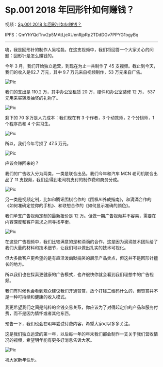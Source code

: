 # Sp.001 2018 年回形针如何赚钱？

视频：[Sp.001 2018 年回形针如何赚钱？](http://dweb.link/ipfs/QmcpCpJ48PRTNaKuztBDBva82NUP7YmK6cBM3iAvRDAWTZ/Sp.001%202018%20%E5%B9%B4%E5%9B%9E%E5%BD%A2%E9%92%88%E5%A6%82%E4%BD%95%E8%B5%9A%E9%92%B1%EF%BC%9F.mp4)

IPFS：QmYhYQdTnv2p5MAtLjeXUenRjpRp2TDdDGv7PPYG1bgyBq

---

嗨，我是回形针的制作人吴松磊。在这支视频中，我们将回答一个大家关心的问题：回形针是怎么赚钱的。

今年 3 月，我们开始独立运营，到现在为止一共制作了 45 支视频。截止到今天，我们的收入是62.7 万元，其中 9.7 万元来自视频制作，53 万元来自广告。

![Pic](https://cdn.jsdelivr.net/gh/ipaperclip/static/img/20200322100010.gif)

我们的支出是 110.2 万，其中办公室租赁 20 万，硬件和办公室装修 12 万， 537 元用来买转发抽奖的礼物了。

![Pic](https://cdn.jsdelivr.net/gh/ipaperclip/static/img/20200322100011.gif)

剩下的 70 多万是人力成本：我们现在有 3 个作者，3 个动效师，2 个分镜师，1 个程序员和 4 个实习生。

![Pic](https://cdn.jsdelivr.net/gh/ipaperclip/static/img/20200322100012.gif)

所以，我们今年亏损了 47.5 万元。

![Pic](https://cdn.jsdelivr.net/gh/ipaperclip/static/img/20200322100013.webp)

应该会赚回来的？

我们的广告收入分为两类，一类是联合出品，我们今年和汽车 MCN 老司机联合出品了 11 支视频，我们会得到老司机支付的制作费和商务分成。

![Pic](https://cdn.jsdelivr.net/gh/ipaperclip/static/img/20200322100014.gif)

另一类是视频定制，比如和腾讯围棋合作的《围棋AI养成指南》，和滴滴合作的《如何准确定位你的手机》、和联想合作的《如何显示准确的颜色》。

我们单支广告视频定制的最新报价是 12 万。但做一期广告视频并不容易，需要在内容深度和客户需求之间寻找平衡。

![Pic](https://cdn.jsdelivr.net/gh/ipaperclip/static/img/20200322100015.gif)

在这些广告视频中，我们比较满意的是和滴滴的合作，这是因为滴滴技术团队给了我们大量的材料和技术细节，让我们可以做出扎实的技术可视化。

但大多数客户更希望的是有趣活泼幽默搞笑的展示产品卖点，但这并不是回形针擅长的地方。

所以我们也在探索更健康的广告模式，也许很快你就会看到我们理想中的广告视频。

我们有时候也会看到观众建议我们开通赞赏，放个打钱二维码什么的，但赞赏并不是一种可持续和健康的收入模式。

我更希望我们之间是纯粹的金钱交易关系，你应该为了对得起定价的产品和服务付费，而不是因为情怀或者其他东西。

预告一下，我们也会在明年尝试付费内容，希望大家可以多多关注。

这是我们独立运营的第一年，以后每一年的年末我们都会制作一支关于我们营收情况的视频，希望明年能有更多好消息告诉大家。

![Pic](https://cdn.jsdelivr.net/gh/ipaperclip/static/img/20200322100016.gif)

祝大家新年快乐。
